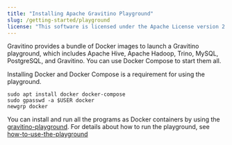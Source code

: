 ```yaml
---
title: "Installing Apache Gravitino Playground"
slug: /getting-started/playground
license: "This software is licensed under the Apache License version 2."
---
```


Gravitino provides a bundle of Docker images to launch a Gravitino playground,
which includes Apache Hive, Apache Hadoop, Trino, MySQL, PostgreSQL, and Gravitino.
You can use Docker Compose to start them all.

Installing Docker and Docker Compose is a requirement for using the playground. 

```shell
sudo apt install docker docker-compose
sudo gpasswd -a $USER docker
newgrp docker
```

You can install and run all the programs as Docker containers by using the
[gravitino-playground](https://github.com/apache/gravitino-playground).
For details about how to run the playground, see
[how-to-use-the-playground](./how-to-use-the-playground.md)

